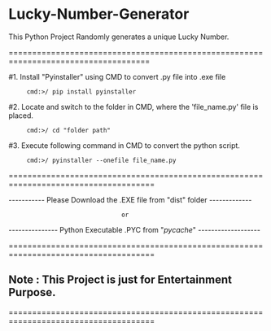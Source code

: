 # Lucky-Number-Generator
This Python Project Randomly generates a unique Lucky Number.

====================================================================================

#1. Install "Pyinstaller" using CMD to convert .py file into .exe file
         
         cmd:>/ pip install pyinstaller

#2. Locate and switch to the folder in CMD, where the 'file_name.py' file is placed.
         
         cmd:>/ cd "folder path"

#3. Execute following command in CMD to convert the python script.
         
         cmd:>/ pyinstaller --onefile file_name.py
          
          
=====================================================================================          

----------- Please Download the .EXE file from "dist" folder -------------

                                   or

--------------- Python Executable .PYC from "_pycache_" -------------------

=====================================================================================
## Note : This Project is just for Entertainment Purpose.
=====================================================================================

